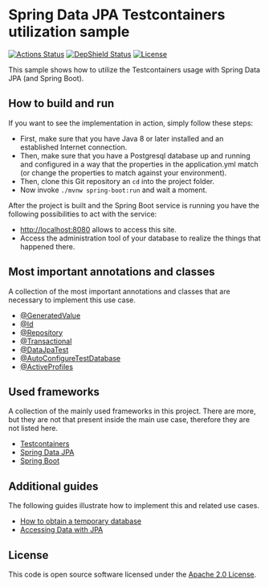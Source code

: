 # Spring Data JPA Testcontainers utilization sample
[![Actions Status](https://github.com/ingogriebsch/sample-spring-data-jpa-testcontainers-utilization/workflows/build/badge.svg)](https://github.com/ingogriebsch/sample-spring-data-jpa-testcontainers-utilization/actions)
[![DepShield Status](https://depshield.sonatype.org/badges/ingogriebsch/sample-spring-data-jpa-testcontainers-utilization/depshield.svg)](https://depshield.github.io)
[![License](http://img.shields.io/:license-apache-blue.svg)](http://www.apache.org/licenses/LICENSE-2.0.html)

This sample shows how to utilize the Testcontainers usage with Spring Data JPA (and Spring Boot).

## How to build and run
If you want to see the implementation in action, simply follow these steps:

*   First, make sure that you have Java 8 or later installed and an established Internet connection.
*   Then, make sure that you have a Postgresql database up and running and configured in a way that the properties in the application.yml match (or change the properties to match against your environment).
*   Then, clone this Git repository an `cd` into the project folder.
*   Now invoke `./mvnw spring-boot:run` and wait a moment.

After the project is built and the Spring Boot service is running you have the following possibilities to act with the service:

*   [http://localhost:8080](http://localhost:8080) allows to access this site.
*   Access the administration tool of your database to realize the things that happened there.

## Most important annotations and classes
A collection of the most important annotations and classes that are necessary to implement this use case. 

*   [@GeneratedValue](https://javaee.github.io/javaee-spec/javadocs/javax/persistence/GeneratedValue.html)
*   [@Id](https://javaee.github.io/javaee-spec/javadocs/javax/persistence/Id.html)
*   [@Repository](https://docs.spring.io/spring-data/commons/docs/2.4.2/api/org/springframework/data/repository/Repository.html)
*   [@Transactional](https://docs.spring.io/spring-framework/docs/5.3.2/javadoc-api/org/springframework/transaction/annotation/Transactional.html)
*   [@DataJpaTest](https://docs.spring.io/spring-boot/docs/2.4.1/api/org/springframework/boot/test/autoconfigure/orm/jpa/DataJpaTest.html)
*   [@AutoConfigureTestDatabase](https://docs.spring.io/spring-boot/docs/2.4.1/api/org/springframework/boot/test/autoconfigure/jdbc/AutoConfigureTestDatabase.html)
*   [@ActiveProfiles](https://docs.spring.io/spring-framework/docs/5.3.2/javadoc-api/org/springframework/test/context/ActiveProfiles.html)

## Used frameworks
A collection of the mainly used frameworks in this project. 
There are more, but they are not that present inside the main use case, therefore they are not listed here.

*   [Testcontainers](https://www.testcontainers.org/modules/databases/)
*   [Spring Data JPA](https://docs.spring.io/spring-data/jpa/docs/2.4.2/reference/html/)
*   [Spring Boot](https://docs.spring.io/spring-boot/docs/2.4.1/reference/htmlsingle/)

## Additional guides
The following guides illustrate how to implement this and related use cases.

*   [How to obtain a temporary database](https://www.testcontainers.org/modules/databases/jdbc/)
*   [Accessing Data with JPA](https://spring.io/guides/gs/accessing-data-jpa/)

## License
This code is open source software licensed under the [Apache 2.0 License](https://www.apache.org/licenses/LICENSE-2.0.html).
